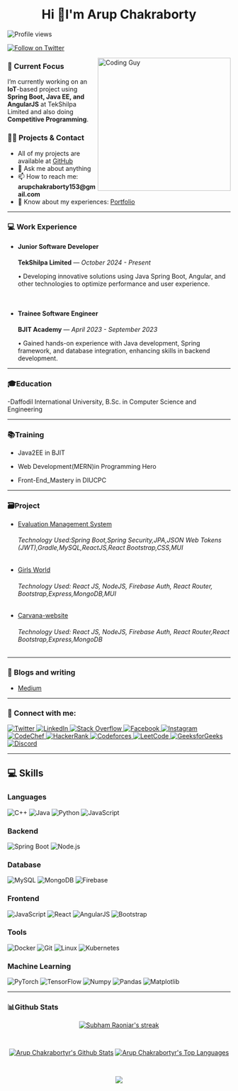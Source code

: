 
<h1 align="center">Hi 👋I'm Arup Chakraborty</h1>
<!-- <h6 align="center">I have many dreams, and though I may have started late, I am giving everything I have to pursue them. One day, I will prove that determination and hard work can make anything possible</h6> -->
<p align="left">
  <img src="https://komarev.com/ghpvc/?username=Arup99-glitch&label=Profile%20views&color=0e75b6&style=flat" alt="Profile views" />
</p>

<p align="left">
  <a href="https://twitter.com/arupcha01935516" target="_blank">
    <img src="https://img.shields.io/twitter/follow/arupcha01935516?logo=twitter&style=for-the-badge" alt="Follow on Twitter" />
  </a>
</p>

<img align="right" src="https://user-images.githubusercontent.com/74038190/212748830-4c709398-a386-4761-84d7-9e10b98fbe6e.gif" alt="Coding Guy" width="300" height="300">

<h3 align="left">🌱 Current Focus</h3>
<p align="left">
  I’m currently working on an <strong>IoT</strong>-based project using <strong>Spring Boot, Java EE, and AngularJS</strong> at 
 <a href="https://www.tekshilpa.com" target="_blank" style="text-decoration: none;">TekShilpa Limited</a>
 and also doing <strong>Competitive Programming</strong>.
</p>

<h3 align="left">👨‍💻 Projects & Contact</h3>
<ul>
  <li>All of my projects are available at <a href="https://github.com/arup99-glitch/Web-SIte-Link">GitHub</a></li>
  <li>💬 Ask me about anything</li>
  <li>📫 How to reach me: <strong>arupchakraborty153@gmail.com</strong></li>
  <li>📄 Know about my experiences: <a href="https://arupchakraborty.netlify.app/">Portfolio</a></li>
</ul>

<hr />


<h3 align="left">💻 Work Experience</h3>
<ul>
  <li>
    <h4>Junior Software Developer</h4>
    <p><strong>TekShilpa Limited</strong> — <em>October 2024 - Present</em></p>
    <p>• Developing innovative solutions using Java Spring Boot, Angular, and other technologies to optimize performance and user experience.</p>
  </li>
  <br/>
  <li>
    <h4>Trainee Software Engineer</h4>
    <p><strong>BJIT Academy</strong> — <em>April 2023 - September 2023</em></p>
    <p>• Gained hands-on experience with Java development, Spring framework, and database integration, enhancing skills in backend development.</p>
  </li>
</ul>


<hr>
  
<h3 align="left">🎓Education</h3>
-Daffodil International University, B.Sc. in Computer Science and Engineering
<hr>

<h3 align="left">📚Training</h3>

- Java2EE in BJIT

- Web Development(MERN)in Programming Hero


- Front-End_Mastery in DIUCPC
<hr>

<h3 align="left">🗃️Project</h3>

- <a href="https://github.com/arup99-glitch/evaluation-management-system-springboot">Evaluation Management System</a>

  <h6>Technology Used:Spring Boot,Spring Security,JPA,JSON Web Tokens (JWT),Gradle,MySQL,ReactJS,React Bootstrap,CSS,MUI</h6>
          
  
- <a href="https://girls-world-9147f.web.app/">Girls World</a>
 
  <h6>Technology Used: React JS, NodeJS, Firebase Auth, React Router, Bootstrap,Express,MongoDB,MUI</h6>

- <a href="https://carnava-by-arup.netlify.app/">Carvana-website</a>

  <h6>Technology Used: React JS, NodeJS, Firebase Auth, React Router,React Bootstrap,Express,MongoDB</h6>



<hr>
<h3 align="left">📝 Blogs and writing</h3>

- <a href="https://medium.com/@arupchakraborty153">Medium<a>
 

<hr>
<h3 align="left">🔗 Connect with me:</h3>
<p align="left">
  <a href="https://twitter.com/arupcha01935516" target="_blank">
    <img src="https://img.shields.io/static/v1?label=&message=Twitter&color=1DA1F2&logo=twitter&logoColor=FFFFFF" alt="Twitter"/>
  </a>
  <a href="https://linkedin.com/in/arup-chakraborty-425b73221" target="_blank">
    <img src="https://img.shields.io/static/v1?label=&message=LinkedIn&color=0077B5&logo=linkedin&logoColor=FFFFFF" alt="LinkedIn"/>
  </a>
  <a href="https://stackoverflow.com/users/19351108" target="_blank">
    <img src="https://img.shields.io/static/v1?label=&message=Stack%20Overflow&color=FE7A16&logo=stackoverflow&logoColor=FFFFFF" alt="Stack Overflow"/>
  </a>
  <a href="https://fb.com/arup.chakraborty.108889" target="_blank">
    <img src="https://img.shields.io/static/v1?label=&message=Facebook&color=1877F2&logo=facebook&logoColor=FFFFFF" alt="Facebook"/>
  </a>
  <a href="https://instagram.com/arup_chakra_borty" target="_blank">
    <img src="https://img.shields.io/static/v1?label=&message=Instagram&color=E4405F&logo=instagram&logoColor=FFFFFF" alt="Instagram"/>
  </a>
  <a href="https://www.codechef.com/users/arupchakrabort" target="_blank">
    <img src="https://img.shields.io/static/v1?label=&message=CodeChef&color=5B4638&logo=codechef&logoColor=FFFFFF" alt="CodeChef"/>
  </a>
  <a href="https://www.hackerrank.com/arupchakraborty3" target="_blank">
    <img src="https://img.shields.io/static/v1?label=&message=HackerRank&color=2EC866&logo=hackerrank&logoColor=FFFFFF" alt="HackerRank"/>
  </a>
  <a href="https://codeforces.com/profile/aru_p" target="_blank">
    <img src="https://img.shields.io/static/v1?label=&message=Codeforces&color=1F8ACB&logo=codeforces&logoColor=FFFFFF" alt="Codeforces"/>
  </a>
  <a href="https://www.leetcode.com/arupchakraborty153" target="_blank">
    <img src="https://img.shields.io/static/v1?label=&message=LeetCode&color=FFA116&logo=leetcode&logoColor=FFFFFF" alt="LeetCode"/>
  </a>
  <a href="https://auth.geeksforgeeks.org/user/arupchakra2wv9" target="_blank">
    <img src="https://img.shields.io/static/v1?label=&message=GeeksforGeeks&color=0F9D58&logo=geeksforgeeks&logoColor=FFFFFF" alt="GeeksforGeeks"/>
  </a>
  <a href="https://discord.gg/Arup#6375" target="_blank">
    <img src="https://img.shields.io/static/v1?label=&message=Discord&color=5865F2&logo=discord&logoColor=FFFFFF" alt="Discord"/>
  </a>
</p>


<hr>
<h2 align="left">💻 Skills</h2>

### Languages
![C++](https://img.shields.io/static/v1?&message=C%2B%2B&color=1e5aba&logo=C%2B%2B&label=&)
![Java](https://img.shields.io/static/v1?&message=Java&color=c93618&logo=java&label=)
![Python](https://img.shields.io/static/v1?&message=Python&color=176587&logo=python&logoColor=f5f589&label=&)
![JavaScript](https://img.shields.io/static/v1?&message=JavaScript&color=f0db4f&logo=JavaScript&label=&)

### Backend
![Spring Boot](https://img.shields.io/static/v1?&message=Spring%20Boot&color=6DB33F&logo=spring&logoColor=white&label=)
![Node.js](https://img.shields.io/static/v1?&message=Node.js&color=339933&logo=Node.js&label=&)


### Database
![MySQL](https://img.shields.io/static/v1?&message=MySQL&color=5699cc&logo=MySQL&logoColor=FFFFFF&label=)
![MongoDB](https://img.shields.io/static/v1?&message=MongoDB&color=47A248&logo=MongoDB&label=&)
![Firebase](https://img.shields.io/static/v1?&message=Firebase&color=FFCA28&logo=Firebase&label=&)

### Frontend
![JavaScript](https://img.shields.io/static/v1?&message=JavaScript&color=000000&logo=javascript&label=)
![React](https://img.shields.io/static/v1?&message=React&color=000000&logo=react&logoColor=66bced&label=)
![AngularJS](https://img.shields.io/static/v1?&message=AngularJS&color=DD0031&logo=AngularJS&label=&)
![Bootstrap](https://img.shields.io/static/v1?&message=Bootstrap&color=5f0b7a&logo=bootstrap&logoColor=FFFFFF&label=)


### Tools
![Docker](https://img.shields.io/static/v1?&message=Docker&color=2496ED&logo=Docker&logoColor=FFFFFF&label=)
![Git](https://img.shields.io/static/v1?&message=Git&color=F05032&logo=Git&logoColor=FFFFFF&label=)
![Linux](https://img.shields.io/static/v1?&message=Linux&color=000000&logo=linux&logoColor=f5ba3b&label=)
![Kubernetes](https://img.shields.io/static/v1?message=Kubernetes&color=326CE5&logo=kubernetes&logoColor=white&label=)



### Machine Learning
![PyTorch](https://img.shields.io/static/v1?&message=PyTorch&color=EE4C2C&logo=PyTorch&logoColor=FFFFFF&label=)
![TensorFlow](https://img.shields.io/static/v1?&message=TensorFlow&color=FF6F00&logo=TensorFlow&logoColor=FFFFFF&label=)
![Numpy](https://img.shields.io/static/v1?&message=Numpy&color=658cf0&logo=numpy&logoColor=FFFFFF&label=)
![Pandas](https://img.shields.io/static/v1?&message=Pandas&color=0a2c82&logo=pandas&logoColor=FFFFFF&label=)
![Matplotlib](https://img.shields.io/static/v1?&message=Matplotlib&color=0e5fa1&logo=plotly&logoColor=FF6F00&label=)


<hr>
<h3 align="left">📊Github Stats</h3>

<p align="center">
    <a href="https://github.com/SubhamRaoniar28/github-readme-streak-stats">
        <img title="🔥 Get streak stats for your profile at git.io/streak-stats" alt="Subham Raoniar's streak" src="https://github-readme-streak-stats.herokuapp.com/?user=arup99-glitch&theme=black-ice&hide_border=true&stroke=0000&background=060A0CD0"/>
    </a>
</p>

 <br/>
  <p align = "center">
    <a href="https://github.com/arup99-glitch/github-readme-stats"><img alt="Arup Chakrabortyr's Github Stats" src="https://github-readme-stats.vercel.app/api?username=arup99-glitch&show_icons=true&count_private=true&theme=react&hide_border=true&bg_color=0D1117" /></a>
  <a href="https://github.com/arup99-glitch/github-readme-stats"><img alt="Arup Chakrabortyr's Top Languages" src="https://github-readme-stats.vercel.app/api/top-langs/?username=arup99-glitch&langs_count=8&count_private=true&layout=compact&theme=react&hide_border=true&bg_color=0D1117" /></a>
   <p>
  <br/>
<div align="center">
    <img src="https://github-profile-trophy.vercel.app/?username=arup99-glitch&theme=algolia&no-bg=true&no-frame=true">
</div>


